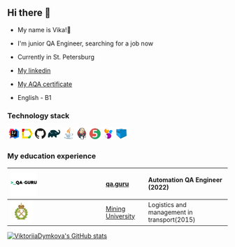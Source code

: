 ## Hi there 👋
* My name is Vika!:cherry_blossom:

* I'm junior QA Engineer, searching for a job now

* Сurrently in St. Petersburg 

* [My linkedin](https://www.linkedin.com/in/%D0%B2%D0%B8%D0%BA%D1%82%D0%BE%D1%80%D0%B8%D1%8F-%D0%B4%D1%8B%D0%BC%D0%BA%D0%BE%D0%B2%D0%B0-bbb36422b/#education)  

 * [My AQA certificate](https://drive.google.com/file/d/1DguQk9spa3i-oVdAeNJY6rca2CsQp1o2/view?usp=sharing)

* English - B1 


### Technology stack

<img width="6%" title="IntelliJ IDEA" src="logo/steck/Intelij_IDEA.svg"><img width="6%" title="Allure_Report.svg" src="logo/steck/Allure_Report.svg"><img width="6%" title="GitHub.svg" src="logo/steck/GitHub.svg"><img width="6%" title="Gradle.svg" src="logo/steck/Gradle.svg">
<img width="6%" title="Java.svg" src="logo/steck/Java.svg"><img width="6%" title="Jenkins.svg" src="logo/steck/Jenkins.svg"><img width="6%" title="JUnit5.svg" src="logo/steck/JUnit5.svg"><img width="6%" title="Selenide.svg" src="logo/steck/Selenide.svg"><img width="6%" title="Selenoid.svg" src="logo/steck/Selenoid.svg">


### My education experience

|<img width="30%" title="QAGuru.png" src="logo/study/QAGuru.png">|[qa.guru](https://qa.guru)| Automation QA Engineer (2022)|
|:-|:-|:-|
|<img width="25%" title="горный.jpeg" src="logo/study/горный.jpeg">|[Mining University](https://www.spmi.ru/)| Logistics and management in transport(2015)|


[![ViktoriiaDymkova's GitHub stats](https://github-readme-stats.vercel.app/api?username=ViktoriiaDymkova)](https://github.com/anuraghazra/github-readme-stats)
